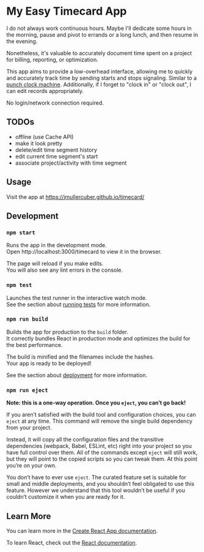 # My Easy Timecard App

I do not always work continuous hours.
Maybe I'll dedicate some hours in the morning,
pause and pivot to errands or a long lunch, and then resume in the evening.

Nonetheless, it's valuable to accurately document time spent on a project for
billing, reporting, or optimization.

This app aims to provide a low-overhead interface, allowing me to quickly and accurately track time by sending starts and stops signaling. Similar to a [punch clock machine](https://en.wikipedia.org/wiki/Time_clock).
Additionally, if I forget to "clock in" or "clock out", I can edit records appropriately.

No login/network connection required.

## TODOs

- offline (use Cache API)
- make it look pretty
- delete/edit time segment history
- edit current time segment's start
- associate project/activity with time segment

## Usage

Visit the app at https://jmullercuber.github.io/timecard/

## Development

### `npm start`

Runs the app in the development mode.\
Open http://localhost:3000/timecard to view it in the browser.

The page will reload if you make edits.\
You will also see any lint errors in the console.

### `npm test`

Launches the test runner in the interactive watch mode.\
See the section about [running tests](https://facebook.github.io/create-react-app/docs/running-tests) for more information.

### `npm run build`

Builds the app for production to the `build` folder.\
It correctly bundles React in production mode and optimizes the build for the best performance.

The build is minified and the filenames include the hashes.\
Your app is ready to be deployed!

See the section about [deployment](https://facebook.github.io/create-react-app/docs/deployment) for more information.

### `npm run eject`

**Note: this is a one-way operation. Once you `eject`, you can’t go back!**

If you aren’t satisfied with the build tool and configuration choices, you can `eject` at any time. This command will remove the single build dependency from your project.

Instead, it will copy all the configuration files and the transitive dependencies (webpack, Babel, ESLint, etc) right into your project so you have full control over them. All of the commands except `eject` will still work, but they will point to the copied scripts so you can tweak them. At this point you’re on your own.

You don’t have to ever use `eject`. The curated feature set is suitable for small and middle deployments, and you shouldn’t feel obligated to use this feature. However we understand that this tool wouldn’t be useful if you couldn’t customize it when you are ready for it.

## Learn More

You can learn more in the [Create React App documentation](https://facebook.github.io/create-react-app/docs/getting-started).

To learn React, check out the [React documentation](https://reactjs.org/).
